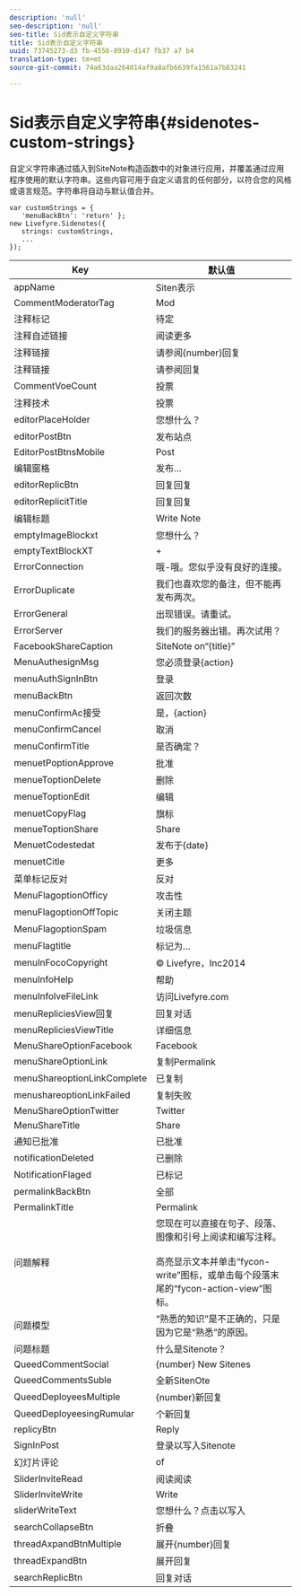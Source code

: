 ```yaml
---
description: 'null'
seo-description: 'null'
seo-title: Sid表示自定义字符串
title: Sid表示自定义字符串
uuid: 73745273-d3 fb-4556-8910-d147 fb37 a7 b4
translation-type: tm+mt
source-git-commit: 74a63daa264014af9a8afb6639fa1561a7b83241

---
```



# Sid表示自定义字符串{#sidenotes-custom-strings}

自定义字符串通过插入到SiteNote构造函数中的对象进行应用，并覆盖通过应用程序使用的默认字符串。这些内容可用于自定义语言的任何部分，以符合您的风格或语言规范。字符串将自动与默认值合并。

```
var customStrings = { 
   'menuBackBtn': 'return' }; 
new Livefyre.Sidenotes({ 
   strings: customStrings, 
   ...  
});
```

| Key | 默认值 |
|---|---|
| appName | Siten表示 |
| CommentModeratorTag | Mod |
| 注释标记 | 待定 |
| 注释自述链接 | 阅读更多 |
| 注释链接 | 请参阅{number}回复 |
| 注释链接 | 请参阅回复 |
| CommentVoeCount | 投票 |
| 注释技术 | 投票 |
| editorPlaceHolder | 您想什么？ |
| editorPostBtn | 发布站点 |
| EditorPostBtnsMobile | Post |
| 编辑窗格 | 发布… |
| editorReplicBtn | 回复回复 |
| editorReplicitTitle | 回复回复 |
| 编辑标题 | Write Note |
| emptyImageBlockxt | 您想什么？ |
| emptyTextBlockXT | + |
| ErrorConnection | 哦-哦。您似乎没有良好的连接。 |
| ErrorDuplicate | 我们也喜欢您的备注，但不能再发布两次。 |
| ErrorGeneral | 出现错误。请重试。 |
| ErrorServer | 我们的服务器出错。再次试用？ |
| FacebookShareCaption | SiteNote on“{title}” |
| MenuAuthesignMsg | 您必须登录{action} |
| menuAuthSignInBtn | 登录 |
| menuBackBtn | 返回次数 |
| menuConfirmAc接受 | 是，{action} |
| menuConfirmCancel | 取消 |
| menuConfirmTitle | 是否确定？ |
| menuetPoptionApprove | 批准 |
| menueToptionDelete | 删除 |
| menueToptionEdit | 编辑 |
| menuetCopyFlag | 旗标 |
| menueToptionShare | Share |
| MenuetCodestedat | 发布于{date} |
| menuetCitle | 更多 |
| 菜单标记反对 | 反对 |
| MenuFlagoptionOfficy | 攻击性 |
| menuFlagoptionOffTopic | 关闭主题 |
| MenuFlagoptionSpam | 垃圾信息 |
| menuFlagtitle | 标记为… |
| menuInFocoCopyright | © Livefyre，Inc2014 |
| menuInfoHelp | 帮助 |
| menuInfolveFileLink | 访问Livefyre.com |
| menuRepliciesView回复 | 回复对话 |
| menuRepliciesViewTitle | 详细信息 |
| MenuShareOptionFacebook | Facebook |
| menuShareOptionLink | 复制Permalink |
| menuShareoptionLinkComplete | 已复制 |
| menushareoptionLinkFailed | 复制失败 |
| MenuShareOptionTwitter | Twitter |
| MenuShareTitle | Share |
| 通知已批准 | 已批准 |
| notificationDeleted | 已删除 |
| NotificationFlaged | 已标记 |
| permalinkBackBtn | 全部 |
| PermalinkTitle | Permalink |
| 问题解释 | 您现在可以直接在句子、段落、图像和引号上阅读和编写注释。<br><br>高亮显示文本并单击“fycon-write”图标，或单击每个段落末尾的“fycon-action-view”图标。 |
| 问题模型 | “熟悉的知识”是不正确的，只是因为它是“熟悉”的原因。 |
| 问题标题 | 什么是Sitenote？ |
| QueedCommentSocial | {number} New Sitenes |
| QueedCommentsSuble | 全新SitenOte |
| QueedDeployeesMultiple | {number}新回复 |
| QueedDeployeesingRumular | 个新回复 |
| replicyBtn | Reply |
| SignInPost | 登录以写入Sitenote |
| 幻灯片评论 | of |
| SliderInviteRead | 阅读阅读 |
| SliderInviteWrite | Write |
| sliderWriteText | 您想什么？点击以写入 |
| searchCollapseBtn | 折叠 |
| threadAxpandBtnMultiple | 展开{number}回复 |
| threadExpandBtn | 展开回复 |
| searchReplicBtn | 回复对话 |
